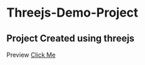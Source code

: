 # Threejs-Demo-Project

<h2>Project Created using threejs</h2>

Preview <a href="https://threejsprojectearth.netlify.app">Click Me</a>

